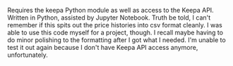 Requires the keepa Python module as well as access to the Keepa API. Written in Python, assisted by Jupyter Notebook.
Truth be told, I can't remember if this spits out the price histories into csv format cleanly. I was able to use this code myself for a project, though. I recall maybe having to do minor polishing to the formatting after I got what I needed. I'm unable to test it out again because I don't have Keepa API access anymore, unfortunately.
